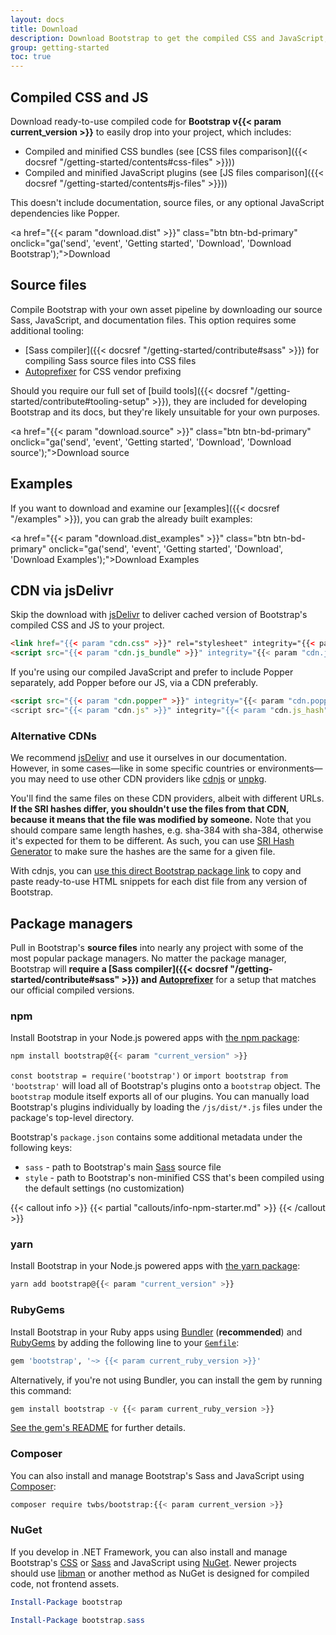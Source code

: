 ```yaml
---
layout: docs
title: Download
description: Download Bootstrap to get the compiled CSS and JavaScript, source code, or include it with your favorite package managers like npm, RubyGems, and more.
group: getting-started
toc: true
---
```


## Compiled CSS and JS

Download ready-to-use compiled code for **Bootstrap v{{< param current_version >}}** to easily drop into your project, which includes:

- Compiled and minified CSS bundles (see [CSS files comparison]({{< docsref "/getting-started/contents#css-files" >}}))
- Compiled and minified JavaScript plugins (see [JS files comparison]({{< docsref "/getting-started/contents#js-files" >}}))

This doesn't include documentation, source files, or any optional JavaScript dependencies like Popper.

<a href="{{< param "download.dist" >}}" class="btn btn-bd-primary" onclick="ga('send', 'event', 'Getting started', 'Download', 'Download Bootstrap');">Download</a>

## Source files

Compile Bootstrap with your own asset pipeline by downloading our source Sass, JavaScript, and documentation files. This option requires some additional tooling:

- [Sass compiler]({{< docsref "/getting-started/contribute#sass" >}}) for compiling Sass source files into CSS files
- [Autoprefixer](https://github.com/postcss/autoprefixer) for CSS vendor prefixing

Should you require our full set of [build tools]({{< docsref "/getting-started/contribute#tooling-setup" >}}), they are included for developing Bootstrap and its docs, but they're likely unsuitable for your own purposes.

<a href="{{< param "download.source" >}}" class="btn btn-bd-primary" onclick="ga('send', 'event', 'Getting started', 'Download', 'Download source');">Download source</a>

## Examples

If you want to download and examine our [examples]({{< docsref "/examples" >}}), you can grab the already built examples:

<a href="{{< param "download.dist_examples" >}}" class="btn btn-bd-primary" onclick="ga('send', 'event', 'Getting started', 'Download', 'Download Examples');">Download Examples</a>

## CDN via jsDelivr

Skip the download with [jsDelivr](https://www.jsdelivr.com/) to deliver cached version of Bootstrap's compiled CSS and JS to your project.

```html
<link href="{{< param "cdn.css" >}}" rel="stylesheet" integrity="{{< param "cdn.css_hash" >}}" crossorigin="anonymous">
<script src="{{< param "cdn.js_bundle" >}}" integrity="{{< param "cdn.js_bundle_hash" >}}" crossorigin="anonymous"></script>
```

If you're using our compiled JavaScript and prefer to include Popper separately, add Popper before our JS, via a CDN preferably.

```html
<script src="{{< param "cdn.popper" >}}" integrity="{{< param "cdn.popper_hash" >}}" crossorigin="anonymous"></script>
<script src="{{< param "cdn.js" >}}" integrity="{{< param "cdn.js_hash" >}}" crossorigin="anonymous"></script>
```

### Alternative CDNs

We recommend [jsDelivr](https://www.jsdelivr.com/) and use it ourselves in our documentation. However, in some cases—like in some specific countries or environments—you may need to use other CDN providers like [cdnjs](https://cdnjs.com/) or [unpkg](https://unpkg.com/).

You'll find the same files on these CDN providers, albeit with different URLs. **If the SRI hashes differ, you shouldn't use the files from that CDN, because it means that the file was modified by someone.**
Note that you should compare same length hashes, e.g. sha-384 with sha-384, otherwise it's expected for them to be different. As such, you can use [SRI Hash Generator](https://www.srihash.org/) to make sure the hashes are the same for a given file.

With cdnjs, you can [use this direct Bootstrap package link](https://cdnjs.com/libraries/bootstrap) to copy and paste ready-to-use HTML snippets for each dist file from any version of Bootstrap.

## Package managers

Pull in Bootstrap's **source files** into nearly any project with some of the most popular package managers. No matter the package manager, Bootstrap will **require a [Sass compiler]({{< docsref "/getting-started/contribute#sass" >}}) and [Autoprefixer](https://github.com/postcss/autoprefixer)** for a setup that matches our official compiled versions.

### npm

Install Bootstrap in your Node.js powered apps with [the npm package](https://www.npmjs.com/package/bootstrap):

```sh
npm install bootstrap@{{< param "current_version" >}}
```

`const bootstrap = require('bootstrap')` or `import bootstrap from 'bootstrap'` will load all of Bootstrap's plugins onto a `bootstrap` object.
The `bootstrap` module itself exports all of our plugins. You can manually load Bootstrap's plugins individually by loading the `/js/dist/*.js` files under the package's top-level directory.

Bootstrap's `package.json` contains some additional metadata under the following keys:

- `sass` - path to Bootstrap's main [Sass](https://sass-lang.com/) source file
- `style` - path to Bootstrap's non-minified CSS that's been compiled using the default settings (no customization)

{{< callout info >}}
{{< partial "callouts/info-npm-starter.md" >}}
{{< /callout >}}

### yarn

Install Bootstrap in your Node.js powered apps with [the yarn package](https://yarnpkg.com/en/package/bootstrap):

```sh
yarn add bootstrap@{{< param "current_version" >}}
```

### RubyGems

Install Bootstrap in your Ruby apps using [Bundler](https://bundler.io/) (**recommended**) and [RubyGems](https://rubygems.org/) by adding the following line to your [`Gemfile`](https://bundler.io/gemfile.html):

```ruby
gem 'bootstrap', '~> {{< param current_ruby_version >}}'
```

Alternatively, if you're not using Bundler, you can install the gem by running this command:

```sh
gem install bootstrap -v {{< param current_ruby_version >}}
```

[See the gem's README](https://github.com/twbs/bootstrap-rubygem/blob/main/README.md) for further details.

### Composer

You can also install and manage Bootstrap's Sass and JavaScript using [Composer](https://getcomposer.org/):

```sh
composer require twbs/bootstrap:{{< param current_version >}}
```

### NuGet

If you develop in .NET Framework, you can also install and manage Bootstrap's [CSS](https://www.nuget.org/packages/bootstrap/) or [Sass](https://www.nuget.org/packages/bootstrap.sass/) and JavaScript using [NuGet](https://www.nuget.org/). Newer projects should use [libman](https://docs.microsoft.com/en-us/aspnet/core/client-side/libman/) or another method as NuGet is designed for compiled code, not frontend assets.

```powershell
Install-Package bootstrap
```

```powershell
Install-Package bootstrap.sass
```
